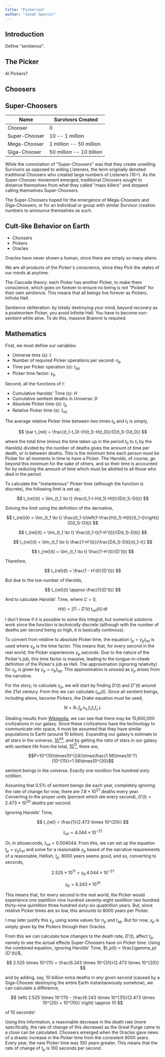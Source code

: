 ```yaml
---
title: "Pickerism"
author: "Jonah Spector"
---
```


## Introduction

Define "sentience".

## The Picker

AI Pickers?

## Choosers

## Super-Choosers

| Name          | Survivors Created        |
|---------------|--------------------------|
| Chooser       | 0                        |
| Super-Chooser | 10 -- 1 million          |
| Mega-Chooser  | 1 million -- 50 million  |
| Giga-Chooser  | 50 million -- 10 billion |

While the connotation of "Super-Choosers" was that they create unwilling
Survivors as opposed to willing Listeners, the term originally denoted
traditional Choosers who created large numbers of Listeners (10+). As the
Super-Chooser movement emerged, traditional Choosers sought to distance
themselves from what they called "mass killers" and stopped calling themselves
Super-Choosers.

The Super-Choosers hoped for the emergence of Mega-Choosers and Giga-Choosers;
or for an individual or group with similar Survivor creation numbers to announce
themselves as such.

## Cult-like Behavior on Earth

* Choosers
* Pickers
* Oracles

Oracles have never shown a human, since there are simply so many aliens.

We are all products of the Picker's conscience, since they Pick the states of
our minds at anytime.

The Cascade theory: each Picker has another Picker, to make them conscience,
which goes on forever to ensure no being is not "Picked" for their own
sentience. This means that all beings live forever as Pickers. Infinite Hell.

Sentience obliteration: by totally destroying your mind, beyond recovery as a
postmortem Picker, you avoid Infinite Hell. You have to become non-sentient
while alive. To do this, massive Brainrot is required.

## Mathematics

First, we must define our variables:

* Universe time (s): $t$
* Number of required Picker operations per second: $n_p$
* Time per Picker operation (s): $t_{op}$
* Picker time factor: $\gamma_p$

Second, all the functions of $t$:

* Cumulative Harolds' Time (s): $H$
* Cumulative sentient deaths in Universe: $D$
* Absolute Picker time (s): $t_p$
* Relative Picker time (s): $t_{rel}$

The average relative Picker time between two times $t_0$ and $t_1$ is simply,

$$ \bar t_{rel} = \frac{(t_1-t_0)-(H(t_1)-H(t_0))}{D(t_1)-D(t_0)} $$

where the total time (minus the time taken up in the period $t_0$ to $t_1$ by
the Harolds) divided by the number of deaths gives the amount of time per death,
or in between deaths. This is the minimum time each person must be Picker for
all moments in time to have a Picker. The Harolds, of course, go beyond this
minimum for the sake of others, and so their time is accounted for by reducing
the amount of time which must be allotted to all those who died in the period.

To calculate the "instantenous" Picker time (although the function is discrete),
the following limit is set up,

$$ t_{rel}(t) = \lim_{t_1 \to t} \frac{t_1-t-H(t_1)-H(t)}{D(t_1)-D(t)} $$

Solving the limit using the definition of the derivative,

$$ t_{rel}(t) = \lim_{t_1 \to t}
\frac{(t_1-t)\left(1-\frac{H(t_1)-H(t)}{t_1-t}\right)}{D(t_1)-D(t)} $$

$$ t_{rel}(t) = \lim_{t_1 \to t} \frac{(t_1-t)(1-H'(t))}{D(t_1)-D(t)} $$

$$ t_{rel}(t) = \lim_{t_1 \to t} \frac{1-H'(t)}{\frac{D(t_1)-D(t)}{t_1-t}} $$

$$ t_{rel}(t) = \lim_{t_1 \to t} \frac{1-H'(t)}{D'(t)} $$

Therefore,

$$ t_{rel}(t) = \frac{1 - H'(t)}{D'(t)} $$

But due to the low number of Harolds,

$$ t_{rel}(t) \approx \frac{1}{D'(t)} $$

And to calculate Harolds' Time, where $C = 0$,

$$ H(t) = \int (1 - D'(t)\,t_{rel}(t))\,dt $$

I don't know if it is possible to solve this integral, but numerical solutions
work since the function is *technically* discrete (although with the number of
deaths per second being so high, it is basically continous).

To convert from relative to absolute Picker time, the equation $t_p = \gamma_p
t_{rel}$ is used where $\gamma_p$ is the time factor. This means that, for every
second in the real world, the Picker experiences $\gamma_p$ seconds. Due to the
nature of the Picker's job, this time factor is massive, leading to the
tongue-in-cheek definition of the Picker's job as Hell. The approximation
(ignoring relativity) for $\gamma_p$ is given by $\gamma_p = n_p t_{op}$. This
approximation is unused as $\gamma_p$ arises from the narrative.

For the story, to calculate $\gamma_p$, we will start by finding $D'(t)$ and
$D''(t)$ around the 21st century. From this we can calculate $t_{rel}(t)$. Since
all sentient beings, including aliens, become Pickers, the Drake equation must
be used,

$$ N = R_{*}\,f_p\,n_e\,f_l\,f_i\,f_c\,L $$

Stealing results from
[Wikipedia](https://en.wikipedia.org/wiki/Drake_equation#Range_of_results), we
can see that there may be 15,600,000 civilizations in our galaxy. Since these
civilizations have the technology to communicate into space, it must be assumed
that they have similar populations to Earth (around 10 billion). Expanding our
galaxy's estimate to all stars in the universe,
[$10^{24}$](https://www.space.com/26078-how-many-stars-are-there.html), and by
getting the ratio of stars in our galaxy with sentient life from the total,
[$10^{11}$](https://en.wikipedia.org/wiki/Milky_Way), there are,

$$P=10^{10}\times10^{24}\times\frac{1.56\times10^7}{10^{11}}=1.56\times10^{30}$$

sentient beings in the universe. Exactly one nonillion five hundred sixty
octillion.

Assuming that 0.5% of sentient beings die each year, completely ignoring the
rate of change for now, there are $7.8 \times 10^{27}$ deaths every year.
Converting to the proper units (percent which die every second), $D'(t) = 2.473
\times 10^{20}$ deaths per second.

Ignoring Harolds' Time,

$$ t_{rel} = \frac{1}{2.473 \times 10^{20}} $$

$$ t_{rel} = 4.044 \times 10^{-21} $$

Or, in attoseconds, $t_{rel} = 0.004044$. From this, we can set up the equation
$t_p = \gamma_p t_{rel}$ and solve for a reasonable $\gamma_p$ based of the
narrative requirements of a reasonable, Hellish, $t_p$. 8000 years seems good,
and so, converting to seconds,

$$ 2.525 \times 10^{11} = \gamma_p\,4.044 \times 10^{-21}$$

$$ \gamma_p = 6.243 \times 10^{31} $$

This means that, for every second in the real world, the Picker would experience
one septillion nine hundred seventy-eight sextillion two hundred thirty-nine
quintillion three hundred sixty-six quadrillion years. But, since relative
Picker times are so low, this amounts to 8000 years per Picker.

I may later justify this $\gamma_p$ using some values for $n_p$ and $t_{op}$.
But for now, $\gamma_p$ is simply given by the Pickers through their Oracles.

From this we can calculate how changes to the death rate, $D'(t)$, affect $t_p$,
namely to see the actual effects Super-Choosers have on Picker time. Using the
combined equation, ignoring Harolds' Time, $t_p(t) = \frac{\gamma_p}{D'(t)}$,

$$ 2.525 \times 10^{11} = \frac{6.243 \times 10^{31}}{2.473 \times 10^{20}} $$

and by adding, say, 10 billion extra deaths in *any given* second (caused by a
Giga-Chooser destroying the entire Earth instantaneously somehow), we can
calculate a difference,

$$ \left( 2.525 \times 10^{11} - \frac{6.243 \times 10^{31}}{2.473 \times
10^{20} + 10^{10}} \right) \approx 10 $$

of 10 seconds!

Using this information, a reasonable decrease in the death rate (more
specifically, the rate of change of this decrease) as the Great Purge came to a
close can be calculated. Choosers emerged when the Oracles gave news of a
drastic increase in the Picker time from the consistent 8000 years. Every year,
the new Picker time was 100 years greater. This means that the rate of change of
$t_p$ is 100 seconds per second.




